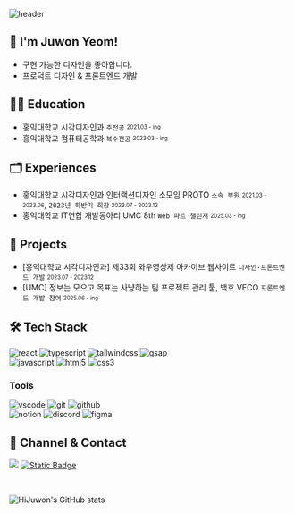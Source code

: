 ![header](https://capsule-render.vercel.app/api?type=soft&height=170&color=f4f4f4&section=header&text=Juwon's%20Github&fontAlignY=55&fontSize=80&fontColor=121212)

## 🖖 I'm Juwon Yeom!
- 구현 가능한 디자인을 좋아합니다.
- 프로덕트 디자인 & 프론트엔드 개발

## 🧑‍🎓 Education
- 홍익대학교 시각디자인과 `주전공` <sub><sup>2021.03 - ing</sup></sub>
- 홍익대학교 컴퓨터공학과 `복수전공` <sub><sup>2023.03 - ing</sup></sub>

## 🗂️ Experiences
- 홍익대학교 시각디자인과 인터랙션디자인 소모임 PROTO `소속 부원` <sub><sup>2021.03 - 2023.06</sup></sub>, `2023년 하반기 회장` <sub><sup>2023.07 - 2023.12</sup></sub>
- 홍익대학교 IT연합 개발동아리 UMC 8th `Web 파트 챌린저` <sub><sup>2025.03 - ing</sup></sub>

## 🌟 Projects
- [홍익대학교 시각디자인과] 제33회 와우영상제 아카이브 웹사이트 `디자인·프론트엔드 개발` <sub><sup>2023.07 - 2023.12</sup></sub>
- [UMC] 정보는 모으고 목표는 사냥하는 팀 프로젝트 관리 툴, 백호 VECO `프론트엔드 개발 참여` <sub><sup>2025.06 - ing</sup></sub>

## 🛠️ Tech Stack

![react](https://img.shields.io/badge/React-20232A?style=for-the-badge&logo=react&logoColor=61DAFB)
![typescript](https://img.shields.io/badge/TypeScript-007ACC?style=for-the-badge&logo=typescript&logoColor=white)
![tailwindcss](https://img.shields.io/badge/tailwindcss-framework?style=for-the-badge&logo=tailwindcss&logoColor=%2306B6D4&color=black)
![gsap](https://img.shields.io/badge/gsap-library?style=for-the-badge&logo=gsap&logoColor=%23000000&color=%230AE448)
<br> ![javascript](https://img.shields.io/badge/JavaScript-F7DF1E?style=for-the-badge&logo=JavaScript&logoColor=white)
![html5](https://img.shields.io/badge/HTML5-E34F26?style=for-the-badge&logo=html5&logoColor=white)
![css3](https://img.shields.io/badge/CSS3-1572B6?style=for-the-badge&logo=css3&logoColor=white)


### Tools

![vscode](https://img.shields.io/badge/VSCode-0078D4.svg?style=for-the-badge&logo=visual-studio-code&logoColor=22ABF3)
![git](https://img.shields.io/badge/GIT-E44C30?style=for-the-badge&logo=git&logoColor=white) 
![github](https://img.shields.io/badge/GitHub-100000?style=for-the-badge&logo=github&logoColor=white)
<br>![notion](https://img.shields.io/badge/Notion-ffffff?style=for-the-badge&logo=notion&logoColor=black) 
![discord](https://img.shields.io/badge/discord-workspace?style=for-the-badge&logo=discord&logoColor=white&color=%235865F2)
![figma](https://img.shields.io/badge/figma-wireframe?style=for-the-badge&logo=figma&logoColor=white&color=%23F24E1E)


## 👥 Channel & Contact

<a href="https://www.linkedin.com/in/juwon-yeom-807434279/"><img src="https://img.shields.io/badge/linkedin-sns?style=for-the-badge&logo=linkedin&logoColor=white&color=blue&link=https%3A%2F%2Fwww.linkedin.com%2Fin%2Fjuwon-yeom-807434279%2F"></a>
<a href="https://velog.io/@hijuwon/posts"><img alt="Static Badge" src="https://img.shields.io/badge/velog-blog?style=for-the-badge&logo=velog&logoColor=white&color=%2320C997&link=https%3A%2F%2Fvelog.io%2F%40hijuwon%2Fposts"></a>

<br>

![HiJuwon's GitHub stats](https://github-readme-stats.vercel.app/api?username=HiJuwon&show_icons=true&theme=nord)

